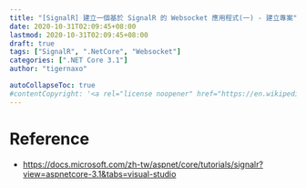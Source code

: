 ```yaml
---
title: "[SignalR] 建立一個基於 SignalR 的 Websocket 應用程式(一) - 建立專案"
date: 2020-10-31T02:09:45+08:00
lastmod: 2020-10-31T02:09:45+08:00
draft: true
tags: ["SignalR", ".NetCore", "Websocket"]
categories: [".NET Core 3.1"]
author: "tigernaxo"

autoCollapseToc: true
#contentCopyright: '<a rel="license noopener" href="https://en.wikipedia.org/wiki/Wikipedia:Text_of_Creative_Commons_Attribution-ShareAlike_3.0_Unported_License" target="_blank">Creative Commons Attribution-ShareAlike License</a>'
---
```

# Reference
- https://docs.microsoft.com/zh-tw/aspnet/core/tutorials/signalr?view=aspnetcore-3.1&tabs=visual-studio